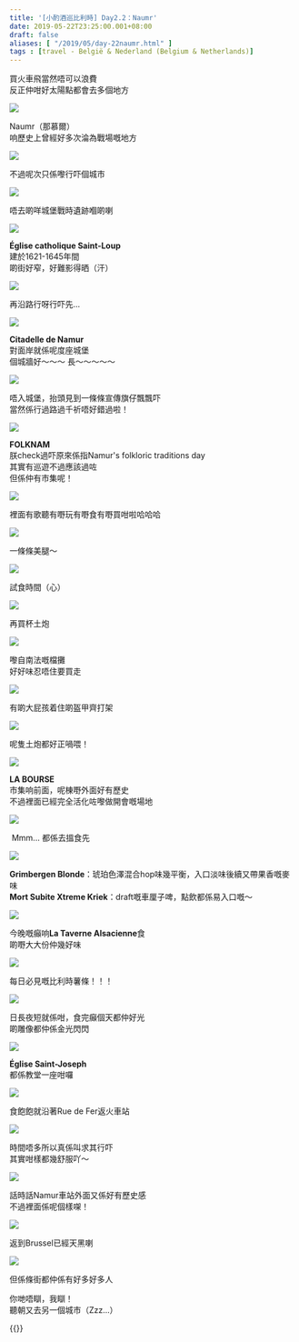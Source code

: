 ```yaml
---
title: '[小酌酒巡比利時] Day2.2：Naumr'
date: 2019-05-22T23:25:00.001+08:00
draft: false
aliases: [ "/2019/05/day-22naumr.html" ]
tags : [travel - België & Nederland (Belgium & Netherlands)]
---
```


買火車飛當然唔可以浪費  
反正仲咁好太陽點都會去多個地方  

![](https://4.bp.blogspot.com/-VIe_Q4dXQS4/XOVR5MOM3CI/AAAAAAAAJjM/paiC2Xnkp6Qa-RHxlP-w2SRg9pftcqZnwCLcBGAs/s640/IMG_20190420_174735.jpg)

Naumr（那慕爾）  
响歷史上曾經好多次淪為戰場嘅地方  

![](https://4.bp.blogspot.com/-c7mvoCVEPUM/XOVTxKmcWaI/AAAAAAAAJjU/KoInjNdUP1EgNvXzhzE7l7njbPNfrGRLQCLcBGAs/s640/IMG_20190420_175217.jpg)

不過呢次只係嚟行吓個城市  

![](https://2.bp.blogspot.com/-rUyXo3ZmRc0/XOVZKj3mPMI/AAAAAAAAJjs/6fEdvzbpul8IyeMBrp_thjUmVj6HLaiawCLcBGAs/s640/IMG_20190420_175257.jpg)

唔去啲咩城堡戰時遺跡嗰啲喇  

![](https://4.bp.blogspot.com/-XLRYUWlHle8/XOVYJuPoCKI/AAAAAAAAJjc/SeTI1vItOrQw7G91ybNjWTJxzYlXbIFSgCLcBGAs/s640/IMG_20190420_175923.jpg)

**Église catholique Saint-Loup**  
建於1621-1645年間  
啲街好窄，好難影得晒（汗）  

![](https://2.bp.blogspot.com/-7VwWO1rnypE/XOVYw1-020I/AAAAAAAAJjk/xWHGyHO5UvA-NYsXbdq4MjXxPUR_CmnBwCLcBGAs/s640/IMG_20190420_180247.jpg)

再沿路行呀行吓先...  

![](https://4.bp.blogspot.com/-tCt5j79Ujf0/XOVZ56jKe7I/AAAAAAAAJj0/ymF7GX4iCyc4Xo2i1pllHxafHKDAQAtQQCLcBGAs/s640/IMG_20190420_180528.jpg)

**Citadelle de Namur**  
對面岸就係呢度座城堡  
個城牆好～～～ 長～～～～～  

![](https://2.bp.blogspot.com/-tI_mxjvMbLM/XOVahEUZ_FI/AAAAAAAAJj8/B-vRzH8MLHYgnJybzcBc-pzPME41a9BAwCLcBGAs/s640/IMG_20190420_184554.jpg)

唔入城堡，抬頭見到一條條宣傳旗仔飄飄吓  
當然係行過路過千祈唔好錯過啦！  

![](https://1.bp.blogspot.com/-BMASEcG1VuA/XOVbEj2oe3I/AAAAAAAAJkM/YXKWxKHwprMrA4INkeF72PHqaIyHTkwrQCLcBGAs/s640/IMG_20190420_182002.jpg)

**FOLKNAM**  
朕check過吓原來係指Namur's folkloric traditions day  
其實有巡遊不過應該過咗  
但係仲有市集呢！  

![](https://4.bp.blogspot.com/-mvNQXeREOLM/XOVbEhlhaGI/AAAAAAAAJkI/PZWsyUSw9SsdBuWFjE8xGQG-zLEtwCctgCLcBGAs/s640/IMG_20190420_182059.jpg)

裡面有歌聽有嘢玩有嘢食有嘢買咁啦哈哈哈  

![](https://4.bp.blogspot.com/-C9bttXENb8I/XOVbEhm5O6I/AAAAAAAAJkE/IF_N3QuJYgE1gVgIgObkshZAnVA9M7WwwCLcBGAs/s640/IMG_20190420_182118.jpg)

一條條美腿～  

![](https://2.bp.blogspot.com/-S7W1bJp5StQ/XOVbF2Rcp2I/AAAAAAAAJkQ/2i8Fuykp0kcI25-ylubvcbPCYz4qyorIwCLcBGAs/s640/IMG_20190420_182229.jpg)

試食時間（心）  

![](https://1.bp.blogspot.com/-vjp7UQsCVMk/XOVbF0POypI/AAAAAAAAJkU/-Gf5FsHUaJA9-yGXuc4ntEHJWYgCVyE7QCLcBGAs/s640/IMG_20190420_182505.jpg)

再買杯土炮  

![](https://4.bp.blogspot.com/-LqwFQzHOJ00/XOVbFyCfaJI/AAAAAAAAJkY/qseqQLEtieYrNVcu0VyaKQ81aN0JFxrQQCLcBGAs/s640/IMG_20190420_182637.jpg)

嚟自南法嘅檔攤  
好好味忍唔住要買走  

![](https://3.bp.blogspot.com/-p5hodRC9j6M/XOVbGt02TII/AAAAAAAAJkc/0TcrxnWM9RUC1wWewX-JlTswPq7vWdJ4gCLcBGAs/s640/IMG_20190420_183210.jpg)

有啲大屁孩着住啲盔甲齊打架  

![](https://1.bp.blogspot.com/-5TdAWB2T5Cs/XOVbG6lk3MI/AAAAAAAAJkg/VZDAIMn3Xa8l7SZStvbL5iUouVUwX__EACLcBGAs/s640/IMG_20190420_184002.jpg)

呢隻土炮都好正喎喂！  

![](https://2.bp.blogspot.com/-8KGWOPrqmyg/XOVgistuNQI/AAAAAAAAJk4/hP4U8woHuVYLwmURajUvg4Cw9Hcc0R6swCLcBGAs/s640/IMG_20190420_183256.jpg)

**LA BOURSE**  
市集响前面，呢棟嘢外面好有歷史  
不過裡面已經完全活化咗嚟做開會嘅場地  

![](https://1.bp.blogspot.com/-Asxx5aQq2lU/XOVhNiXJojI/AAAAAAAAJlE/bVn9xQDMvq4BFmirxHF7r752w1-gMg8HACLcBGAs/s640/IMG_20190420_185039.jpg)

 Mmm... 都係去搵食先  

![](https://1.bp.blogspot.com/-HywP0ZUi3ZQ/XOVhNnhAiaI/AAAAAAAAJlI/scsX8P1sVgIQDHyHT-9MiuQMjcwnUGQZQCLcBGAs/s640/IMG_20190420_190352.jpg)

**Grimbergen Blonde**：琥珀色澤混合hop味幾平衡，入口淡味後續又帶果香嘅麥味  
**Mort Subite Xtreme Kriek**：draft嘅車厘子啤，點飲都係易入口嘅～  

![](https://1.bp.blogspot.com/-vGlYAhGJLQY/XOVhNnAy4KI/AAAAAAAAJlA/pat6sEtZm3MSDosu3kOXA93tdPUXxDpEgCLcBGAs/s640/IMG_20190420_192654.jpg)

今晚嘅癲响**La Taverne Alsacienne**食  
啲嘢大大份仲幾好味  

![](https://4.bp.blogspot.com/-8AnGWmlCTmU/XOVhOnCJYGI/AAAAAAAAJlM/09vpkxB5WNAvAo8fXyC2Kz3M1mcnriMaQCLcBGAs/s640/IMG_20190420_192714.jpg)

每日必見嘅比利時薯條！！！  

![](https://3.bp.blogspot.com/-RubiACaLfvU/XOVlUfcIZlI/AAAAAAAAJlo/Qpr5nhfemhQ2LdD7I3xxH5pCxFV9lwewgCLcBGAs/s640/IMG_20190420_202454.jpg)

日長夜短就係咁，食完癲個天都仲好光  
啲雕像都仲係金光閃閃  

![](https://2.bp.blogspot.com/-1BKrdn3dOho/XOVmIaOg3TI/AAAAAAAAJmI/Jg2-ym5A55kKn5_T3zcyICXgBpY0B4EugCLcBGAs/s640/IMG_20190420_202716.jpg)

**Église Saint-Joseph**  
都係教堂一座咁囉  

![](https://4.bp.blogspot.com/-6Bk7nWW93Nw/XOVlURdA0-I/AAAAAAAAJlg/Uz6lWi05qOE9EFRapQf0pM-xvjp6UenzgCLcBGAs/s640/IMG_20190420_202824.jpg)

食飽飽就沿著Rue de Fer返火車站  

![](https://1.bp.blogspot.com/-CksXdBFLI_4/XOVlUbjHe7I/AAAAAAAAJlk/FH2mCOpdm_A1BEgZOuhP5kXbcitORFOTQCLcBGAs/s640/IMG_20190420_203257.jpg)

時間唔多所以真係叫求其行吓  
其實咁樣都幾舒服吖～  

![](https://1.bp.blogspot.com/-q_bS0SGeTLc/XOVlVVSNZmI/AAAAAAAAJls/NvAI594-RiQvx50ZEjbGIkGSq016zqqeQCLcBGAs/s640/IMG_20190420_203832.jpg)

話時話Namur車站外面又係好有歷史感  
不過裡面係呢個樣㗎！  

![](https://4.bp.blogspot.com/-c8ELn4ppEww/XOVlVVQf4hI/AAAAAAAAJlw/HuZzRZhU-ccg8iJiT1FUCkouZFoaVNREACLcBGAs/s640/IMG_20190420_215547.jpg)

返到Brussel已經天黑喇  

![](https://4.bp.blogspot.com/-05-6fSPjVlg/XOVlVpX-YNI/AAAAAAAAJl0/bdcpLvgPTE0IYgGbBPjaUPDZyLLTF3cowCLcBGAs/s640/IMG_20190420_221048.jpg)

但係條街都仲係有好多好多人  
  
  
你哋唔瞓，我瞓！  
聽朝又去另一個城市（Zzz...）  
  
{{<belgium>}}  
